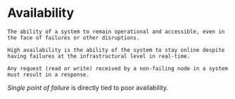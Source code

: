 # Availability

~~~admonish note title="Generic definition"
The ability of a system to remain operational and accessible, even in the face of failures or other disruptions.
~~~

~~~admonish note title="Definition 2"
High availability is the ability of the system to stay online despite having failures at the infrastructural level in real-time.
~~~

~~~admonish note title="CAP theorem definition"
Any request (read or write) received by a non-failing node in a system must result in a response.
~~~

_Single point of failure_ is directly tied to poor availability. 
